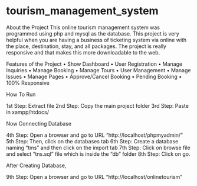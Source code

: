 # tourism_management_system
About the Project
This online tourism management system was programmed using php and mysql as the database. This project is very helpful when you are having a business of ticketing system via online with the place, destination, stay, and all packages. The project is really responsive and that makes this more downloadable to the web.

Features of the Project
• Show Dashboard
• User Registration
• Manage Inquiries
• Manage Booking
• Manage Tours
• User Management
• Manage Issues
• Manage Pages
• Approve/Cancel Booking
• Pending Booking
• 100% Responsive

How To Run

1st Step: Extract file
2nd Step: Copy the main project folder
3rd Step: Paste in xampp/htdocs/

Now Connecting Database

4th Step: Open a browser and go to URL “http://localhost/phpmyadmin/”
5th Step: Then, click on the databases tab
6th Step: Create a database naming “tms” and then click on the import tab
7th Step: Click on browse file and select “tns.sql” file which is inside the “db” folder
8th Step: Click on go.

After Creating Database,

9th Step: Open a browser and go to URL “http://localhost/onlinetourism”
